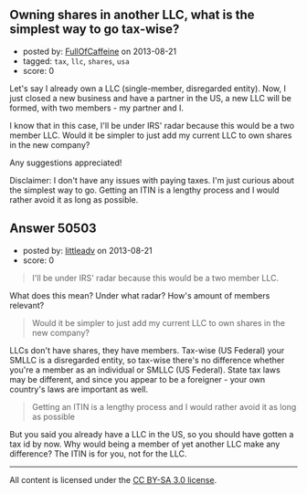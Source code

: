## Owning shares in another LLC, what is the simplest way to go tax-wise?

- posted by: [FullOfCaffeine](https://stackexchange.com/users/-1/27532-fullofcaffeine) on 2013-08-21
- tagged: `tax`, `llc`, `shares`, `usa`
- score: 0

Let's say I already own a LLC (single-member, disregarded entity). Now, I just closed a new business and have a partner in the US, a new LLC will be formed, with two members - my partner and I.

I know that in this case, I'll be under IRS' radar because this would be a two member LLC. Would it be simpler to just add my current LLC to own shares in the new company?

Any suggestions appreciated!

Disclaimer: I don't have any issues with paying taxes. I'm just curious about the simplest way to go. Getting an ITIN is a lengthy process and I would rather avoid it as long as possible.


## Answer 50503

- posted by: [littleadv](https://stackexchange.com/users/-1/13808-littleadv) on 2013-08-21
- score: 0

> I'll be under IRS' radar because this would be a two member LLC.

What does this mean? Under what radar? How's amount of members relevant?

> Would it be simpler to just add my current LLC to own shares in the
> new company?

LLCs don't have shares, they have members. Tax-wise (US Federal) your SMLLC is a disregarded entity, so tax-wise there's no difference whether you're a member as an individual or SMLLC (US Federal). State tax laws may be different, and since you appear to be a foreigner - your own country's laws are important as well.

> Getting an ITIN is a lengthy process and I would rather avoid it as
> long as possible

But you said you already have a LLC in the US, so you should have gotten a tax id by now. Why would being a member of yet another LLC make any difference? The ITIN is for you, not for the LLC.



---

All content is licensed under the [CC BY-SA 3.0 license](https://creativecommons.org/licenses/by-sa/3.0/).
